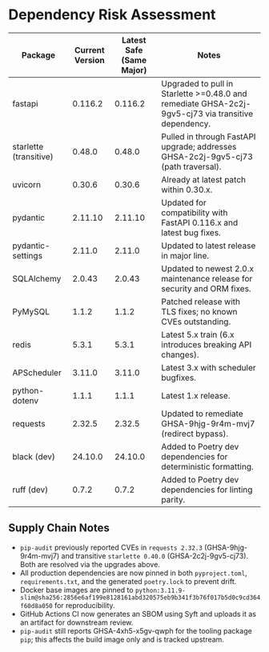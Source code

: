 # Dependency Risk Assessment

| Package                | Current Version | Latest Safe (Same Major) | Notes                                                                                               |
| ---------------------- | --------------- | ------------------------ | --------------------------------------------------------------------------------------------------- |
| fastapi                | 0.116.2         | 0.116.2                  | Upgraded to pull in Starlette >=0.48.0 and remediate GHSA-2c2j-9gv5-cj73 via transitive dependency. |
| starlette (transitive) | 0.48.0          | 0.48.0                   | Pulled in through FastAPI upgrade; addresses GHSA-2c2j-9gv5-cj73 (path traversal).                  |
| uvicorn                | 0.30.6          | 0.30.6                   | Already at latest patch within 0.30.x.                                                              |
| pydantic               | 2.11.10         | 2.11.10                  | Updated for compatibility with FastAPI 0.116.x and latest bug fixes.                                |
| pydantic-settings      | 2.11.0          | 2.11.0                   | Updated to latest release in major line.                                                            |
| SQLAlchemy             | 2.0.43          | 2.0.43                   | Updated to newest 2.0.x maintenance release for security and ORM fixes.                             |
| PyMySQL                | 1.1.2           | 1.1.2                    | Patched release with TLS fixes; no known CVEs outstanding.                                          |
| redis                  | 5.3.1           | 5.3.1                    | Latest 5.x train (6.x introduces breaking API changes).                                             |
| APScheduler            | 3.11.0          | 3.11.0                   | Latest 3.x with scheduler bugfixes.                                                                 |
| python-dotenv          | 1.1.1           | 1.1.1                    | Latest 1.x release.                                                                                 |
| requests               | 2.32.5          | 2.32.5                   | Updated to remediate GHSA-9hjg-9r4m-mvj7 (redirect bypass).                                         |
| black (dev)            | 24.10.0         | 24.10.0                  | Added to Poetry dev dependencies for deterministic formatting.                                      |
| ruff (dev)             | 0.7.2           | 0.7.2                    | Added to Poetry dev dependencies for linting parity.                                                |

## Supply Chain Notes

- `pip-audit` previously reported CVEs in `requests 2.32.3` (GHSA-9hjg-9r4m-mvj7) and transitive `starlette 0.40.0` (GHSA-2c2j-9gv5-cj73). Both are resolved via the upgrades above.
- All production dependencies are now pinned in both `pyproject.toml`, `requirements.txt`, and the generated `poetry.lock` to prevent drift.
- Docker base images are pinned to `python:3.11.9-slim@sha256:2856e6af199e8128161abd320575eb9b341f3b76f017b5d0c9cd364f60d8a050` for reproducibility.
- GitHub Actions CI now generates an SBOM using Syft and uploads it as an artifact for downstream review.
- `pip-audit` still reports GHSA-4xh5-x5gv-qwph for the tooling package `pip`; this affects the build image only and is tracked upstream.
